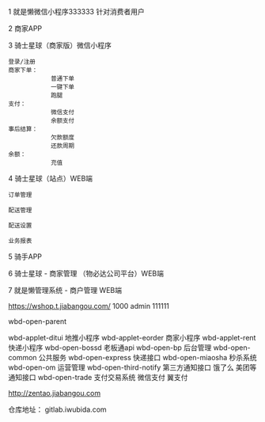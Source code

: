 

1 就是懒微信小程序333333
	针对消费者用户

2 商家APP

3 骑士星球（商家版）微信小程序

	登录/注册
	商家下单：
				普通下单
				一键下单
				跑腿
	支付：
				微信支付
				余额支付
	事后结算：
				欠款额度
				还款周期
	余额：
				充值

4  骑士星球（站点）WEB端


	订单管理

	配送管理

	配送设置

	业务报表

5 骑手APP


6 骑士星球 - 商家管理 （物必达公司平台）WEB端

7 就是懒管理系统 - 商户管理    WEB端

https://wshop.t.jiabangou.com/   1000   admin   111111


wbd-open-parent

wbd-applet-ditui    地推小程序
wbd-applet-eorder    商家小程序
wbd-applet-rent     快递小程序
wbd-open-bossd     老板通api
wbd-open-bp     后台管理
wbd-open-common   公共服务
wbd-open-express   快递接口
wbd-open-miaosha   秒杀系统
wbd-open-om    运营管理
wbd-open-third-notify  第三方通知接口  饿了么 美团等通知接口
wbd-open-trade   支付交易系统 微信支付 翼支付


http://zentao.jiabangou.com


仓库地址： gitlab.iwubida.com